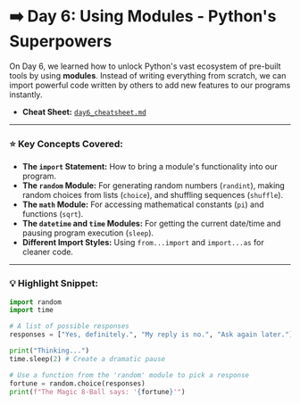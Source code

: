 # ➡️ Day 6: Using Modules - Python's Superpowers

On Day 6, we learned how to unlock Python's vast ecosystem of pre-built tools by using **modules**. Instead of writing everything from scratch, we can import powerful code written by others to add new features to our programs instantly.

* **Cheat Sheet:** [`day6_cheatsheet.md`](./day6_cheatsheet.md)

---

### ⭐ Key Concepts Covered:

* **The `import` Statement:** How to bring a module's functionality into our program.
* **The `random` Module:** For generating random numbers (`randint`), making random choices from lists (`choice`), and shuffling sequences (`shuffle`).
* **The `math` Module:** For accessing mathematical constants (`pi`) and functions (`sqrt`).
* **The `datetime` and `time` Modules:** For getting the current date/time and pausing program execution (`sleep`).
* **Different Import Styles:** Using `from...import` and `import...as` for cleaner code.

---

### 💡 Highlight Snippet:

```python
import random
import time

# A list of possible responses
responses = ["Yes, definitely.", "My reply is no.", "Ask again later."]

print("Thinking...")
time.sleep(2) # Create a dramatic pause

# Use a function from the 'random' module to pick a response
fortune = random.choice(responses)
print(f"The Magic 8-Ball says: '{fortune}'")
